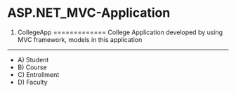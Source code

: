 # ASP.NET_MVC-Application

1. CollegeApp
=============
College Application developed by using MVC framework, models in this application
-----------------------------------------------------------------------------
   - A) Student
   - B) Course
   - C) Entrollment
   - D) Faculty
